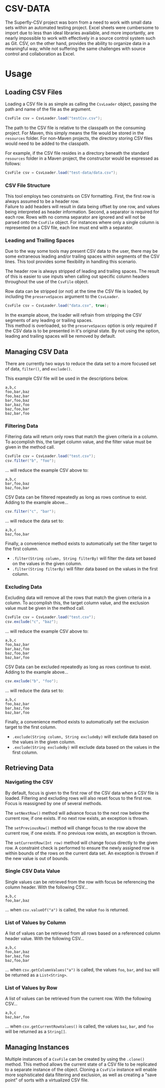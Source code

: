 # CSV-DATA

The Superfly-CSV project was born from a need to work with small data sets within an automated testing project.  Excel 
sheets were cumbersome to import due to less than ideal libraries available, and more importantly, are nearly 
impossible to work with effectively in a source control system such as Git.  CSV, on the other hand, provides the 
ability to organize data in a meaningful way, while not suffering the same challenges with source control and 
collaboration as Excel.  

# Usage

## Loading CSV Files

Loading a CSV file is as simple as calling the `CsvLoader` object, passing the path and name of the file as the 
argument.

```java
CsvFile csv = CsvLoader.load("testCsv.csv");
```

The path to the CSV file is relative to the classpath on the consuming project.  For Maven, this simply means the 
file would be stored in the `resources` folder.  For non-Maven projects, the directory storing CSV files would need 
to be added to the classpath.

For example, if the CSV file resides in a directory beneath the standard `resources` folder in a Maven project, the 
constructor would be expressed as follows:

```java
CsvFile csv = CsvLoader.load("test-data/data.csv");
```

### CSV File Structure

This tool employs two constraints on CSV formatting.  First, the first row is always assumed to be a header row.  
Failure to add headers will result in data being offset by one row, and values being interpreted as header 
information.  Second, a separator is required for each row.  Rows with no comma separator are ignored and will not be
parsed onto the `CsvFile` object.  For instances where only a single column is represented on a CSV file, each line 
must end with a separator.
 
### Leading and Trailing Spaces

Due to the way some tools may present CSV data to the user, there may be some extraneous leading and/or trailing 
spaces within segments of the CSV lines.  This tool provides some flexibility in handling this scenario.

The header row is always stripped of leading and trailing spaces.  The result of this is easier to use inputs 
when calling out specific column headers throughout the use of the `CsvFile` object.

Row data can be stripped (or not) at the time the CSV file is loaded, by including the `preserveSpaces` argument to 
the `CsvLoader`.

```java
CsvFile csv = CsvLoader.load("data.csv", true);
```

In the example above, the loader will refrain from stripping the CSV segments of any leading or trailing spaces.  
This method is overloaded, so the `preserveSpaces` option is only required if the CSV data is to be presented in it's
original state.  By not using the option, leading and trailing spaces will be removed by default.

## Managing CSV Data

There are currently two ways to reduce the data set to a more focused set of data, `filter()`, and `exclude()`.  

This example CSV file will be used in the descriptions below.

```csv
a,b,c
foo,bar,baz
foo,baz,bar
bar,foo,baz
bar,baz,foo
baz,foo,bar
baz,bar,foo
```

### Filtering Data

Filtering data will return only rows that match the given criteria in a column.  To accomplish this, the target 
column value, and the filter value must be given in the method call.

```java
CsvFile csv = CsvLoader.load("test.csv");
csv.filter("b", "foo");
```

... will reduce the example CSV above to:

```csv
a,b,c
bar,foo,baz
baz,foo,bar
```

CSV Data can be filtered repeatedly as long as rows continue to exist.  Adding to the example above...

```java
csv.filter("c", "bar");
```

... will reduce the data set to:

```csv
a,b,c
baz,foo,bar
```

Finally, a convenience method exists to automatically set the filter target to the first column.

- `.filter(String column, String filterBy)` will filter the data set based on the values in the given column.
- `.filter(String filterBy)` will filter data based on the values in the first column.

### Excluding Data

Excluding data will remove all the rows that match the given criteria in a column.  To accomplish this, the target 
column value, and the exclusion value must be given in the method call.

```java
CsvFile csv = CsvLoader.load("test.csv");
csv.exclude("c", "baz");
```

... will reduce the example CSV above to:

```csv
a,b,c
foo,baz,bar
bar,baz,foo
baz,foo,bar
baz,bar,foo
```

CSV Data can be excluded repeatedly as long as rows continue to exist.  Adding to the example above...

```java
csv.exclude("b", "foo");
```

... will reduce the data set to:

```csv
a,b,c
foo,baz,bar
bar,baz,foo
baz,bar,foo
```

Finally, a convenience method exists to automatically set the exclusion target to the first column.

- `.exclude(String column, String excludeBy)` will exclude data based on the values in the given column.
- `.exclude(String excludeBy)` will exclude data based on the values in the first column.

## Retrieving Data

### Navigating the CSV

By default, focus is given to the first row of the CSV data when a CSV file is loaded.  Filtering and excluding rows 
will also reset focus to the first row.  Focus is reassigned by one of several methods.

The `setNextRow()` method will advance focus to the next row below the current row, if one exists.  If no next row 
exists, an exception is thrown.

The `setPreviousRow()` method will change focus to the row above the current row, if one exists.  If no previous row 
exists, an exception is thrown.

The `setCurrentRow(Int row)` method will change focus directly to the given row.  A constraint check is performed to 
ensure the newly assigned row is within bounds of the rows on the current data set.  An exception is thrown if the 
new value is out of bounds.

### Single CSV Data Value

Single values can be retrieved from the row with focus be referencing the column header.  With the following CSV...

```csv
a,b,c
foo,bar,baz
```

... when `csv.valueOf("a")` is called, the value `foo` is returned.

### List of Values by Column

A list of values can be retrieved from all rows based on a referenced column header value.  With the following CSV...

```csv
a,b,c
foo,bar,baz
bar,baz,foo
baz,foo,bar
```

... when `csv.getColumnValues("a")` is called, the values `foo`, `bar`, and `baz` will be returned as a `List<String>`.

### List of Values by Row

A list of values can be retrieved from the current row.  With the following CSV...

```csv
a,b,c
baz,bar,foo
```

... when `csv.getCurrentRowValues()` is called, the values `baz`, `bar`, and `foo` will be returned as a `String[]`.

## Managing Instances

Multiple instances of a `CsvFile` can be created by using the `.clone()` method.  This method allows the current 
state of a CSV file to be replicated to a separate instance of the object.  Cloning a `CsvFile` instance will 
enable more sophisticated data filtering and exclusion, as well as creating a "save point" of sorts with a 
virtualized CSV file.
